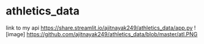 # athletics_data
link to my api
https://share.streamlit.io/ajitnayak249/athletics_data/app.py
![image] https://github.com/ajitnayak249/athletics_data/blob/master/atl.PNG
